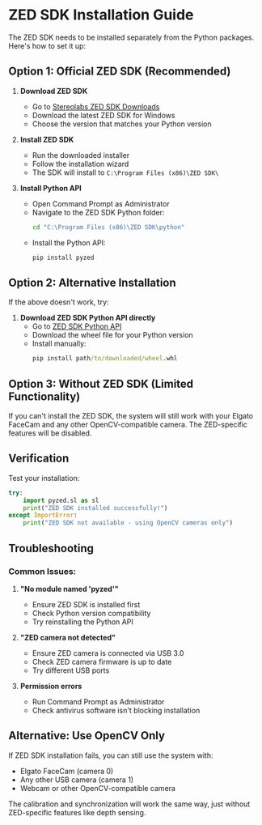 # ZED SDK Installation Guide

The ZED SDK needs to be installed separately from the Python packages. Here's how to set it up:

## Option 1: Official ZED SDK (Recommended)

1. **Download ZED SDK**
   - Go to [Stereolabs ZED SDK Downloads](https://www.stereolabs.com/developers/release/)
   - Download the latest ZED SDK for Windows
   - Choose the version that matches your Python version

2. **Install ZED SDK**
   - Run the downloaded installer
   - Follow the installation wizard
   - The SDK will install to `C:\Program Files (x86)\ZED SDK\`

3. **Install Python API**
   - Open Command Prompt as Administrator
   - Navigate to the ZED SDK Python folder:
     ```cmd
     cd "C:\Program Files (x86)\ZED SDK\python"
     ```
   - Install the Python API:
     ```cmd
     pip install pyzed
     ```

## Option 2: Alternative Installation

If the above doesn't work, try:

1. **Download ZED SDK Python API directly**
   - Go to [ZED SDK Python API](https://pypi.org/project/pyzed/)
   - Download the wheel file for your Python version
   - Install manually:
     ```cmd
     pip install path/to/downloaded/wheel.whl
     ```

## Option 3: Without ZED SDK (Limited Functionality)

If you can't install the ZED SDK, the system will still work with your Elgato FaceCam and any other OpenCV-compatible camera. The ZED-specific features will be disabled.

## Verification

Test your installation:

```python
try:
    import pyzed.sl as sl
    print("ZED SDK installed successfully!")
except ImportError:
    print("ZED SDK not available - using OpenCV cameras only")
```

## Troubleshooting

### Common Issues:

1. **"No module named 'pyzed'"**
   - Ensure ZED SDK is installed first
   - Check Python version compatibility
   - Try reinstalling the Python API

2. **"ZED camera not detected"**
   - Ensure ZED camera is connected via USB 3.0
   - Check ZED camera firmware is up to date
   - Try different USB ports

3. **Permission errors**
   - Run Command Prompt as Administrator
   - Check antivirus software isn't blocking installation

## Alternative: Use OpenCV Only

If ZED SDK installation fails, you can still use the system with:
- Elgato FaceCam (camera 0)
- Any other USB camera (camera 1)
- Webcam or other OpenCV-compatible camera

The calibration and synchronization will work the same way, just without ZED-specific features like depth sensing.






